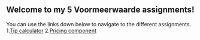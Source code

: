 ## Welcome to my 5 Voormeerwaarde assignments!

You can use the links down below to navigate to the different assignments.
1.[Tip calculator](https://justinslijkhuis.github.io/tipCalculator/code/tip.html)
2.[Pricing component](https://justinslijkhuis.github.io/PricingComponent/code/pricing.html)
